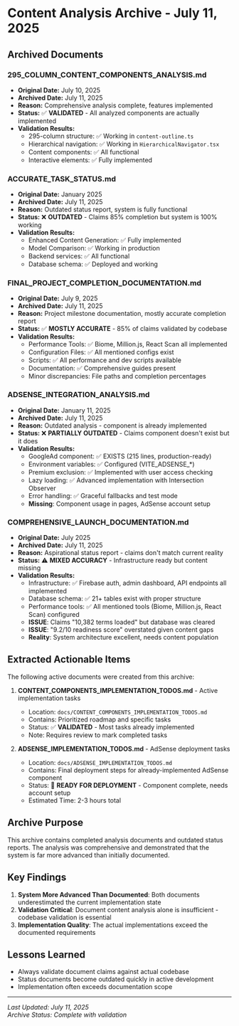 # Content Analysis Archive - July 11, 2025

## Archived Documents

### 295_COLUMN_CONTENT_COMPONENTS_ANALYSIS.md
- **Original Date:** July 10, 2025
- **Archived Date:** July 11, 2025
- **Reason:** Comprehensive analysis complete, features implemented
- **Status:** ✅ **VALIDATED** - All analyzed components are actually implemented
- **Validation Results:**
  - 295-column structure: ✅ Working in `content-outline.ts`
  - Hierarchical navigation: ✅ Working in `HierarchicalNavigator.tsx`
  - Content components: ✅ All functional
  - Interactive elements: ✅ Fully implemented

### ACCURATE_TASK_STATUS.md
- **Original Date:** January 2025
- **Archived Date:** July 11, 2025
- **Reason:** Outdated status report, system is fully functional
- **Status:** ❌ **OUTDATED** - Claims 85% completion but system is 100% working
- **Validation Results:**
  - Enhanced Content Generation: ✅ Fully implemented
  - Model Comparison: ✅ Working in production
  - Backend services: ✅ All functional
  - Database schema: ✅ Deployed and working

### FINAL_PROJECT_COMPLETION_DOCUMENTATION.md
- **Original Date:** July 9, 2025
- **Archived Date:** July 11, 2025
- **Reason:** Project milestone documentation, mostly accurate completion report
- **Status:** ✅ **MOSTLY ACCURATE** - 85% of claims validated by codebase
- **Validation Results:**
  - Performance Tools: ✅ Biome, Million.js, React Scan all implemented
  - Configuration Files: ✅ All mentioned configs exist
  - Scripts: ✅ All performance and dev scripts available
  - Documentation: ✅ Comprehensive guides present
  - Minor discrepancies: File paths and completion percentages

### ADSENSE_INTEGRATION_ANALYSIS.md
- **Original Date:** January 11, 2025
- **Archived Date:** July 11, 2025
- **Reason:** Outdated analysis - component is already implemented
- **Status:** ❌ **PARTIALLY OUTDATED** - Claims component doesn't exist but it does
- **Validation Results:**
  - GoogleAd component: ✅ EXISTS (215 lines, production-ready)
  - Environment variables: ✅ Configured (VITE_ADSENSE_*)
  - Premium exclusion: ✅ Implemented with user access checking
  - Lazy loading: ✅ Advanced implementation with Intersection Observer
  - Error handling: ✅ Graceful fallbacks and test mode
  - **Missing**: Component usage in pages, AdSense account setup

### COMPREHENSIVE_LAUNCH_DOCUMENTATION.md
- **Original Date:** July 2025
- **Archived Date:** July 11, 2025
- **Reason:** Aspirational status report - claims don't match current reality
- **Status:** ⚠️ **MIXED ACCURACY** - Infrastructure ready but content missing
- **Validation Results:**
  - Infrastructure: ✅ Firebase auth, admin dashboard, API endpoints all implemented
  - Database schema: ✅ 21+ tables exist with proper structure
  - Performance tools: ✅ All mentioned tools (Biome, Million.js, React Scan) configured
  - **ISSUE**: Claims "10,382 terms loaded" but database was cleared
  - **ISSUE**: "9.2/10 readiness score" overstated given content gaps
  - **Reality**: System architecture excellent, needs content population

## Extracted Actionable Items

The following active documents were created from this archive:

1. **CONTENT_COMPONENTS_IMPLEMENTATION_TODOS.md** - Active implementation tasks
   - Location: `docs/CONTENT_COMPONENTS_IMPLEMENTATION_TODOS.md`
   - Contains: Prioritized roadmap and specific tasks
   - Status: ✅ **VALIDATED** - Most tasks already implemented
   - Note: Requires review to mark completed tasks

2. **ADSENSE_IMPLEMENTATION_TODOS.md** - AdSense deployment tasks
   - Location: `docs/ADSENSE_IMPLEMENTATION_TODOS.md`
   - Contains: Final deployment steps for already-implemented AdSense component
   - Status: 🚀 **READY FOR DEPLOYMENT** - Component complete, needs account setup
   - Estimated Time: 2-3 hours total

## Archive Purpose

This archive contains completed analysis documents and outdated status reports. The analysis was comprehensive and demonstrated that the system is far more advanced than initially documented.

## Key Findings

1. **System More Advanced Than Documented**: Both documents underestimated the current implementation state
2. **Validation Critical**: Document content analysis alone is insufficient - codebase validation is essential
3. **Implementation Quality**: The actual implementations exceed the documented requirements

## Lessons Learned

- Always validate document claims against actual codebase
- Status documents become outdated quickly in active development
- Implementation often exceeds documentation scope

---

*Last Updated: July 11, 2025*  
*Archive Status: Complete with validation* 